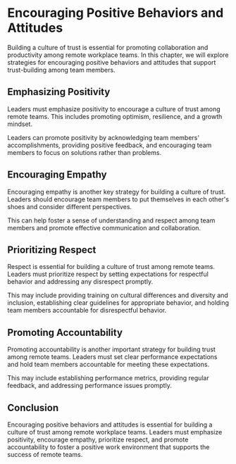 Encouraging Positive Behaviors and Attitudes
====================================================================================

Building a culture of trust is essential for promoting collaboration and productivity among remote workplace teams. In this chapter, we will explore strategies for encouraging positive behaviors and attitudes that support trust-building among team members.

Emphasizing Positivity
----------------------

Leaders must emphasize positivity to encourage a culture of trust among remote teams. This includes promoting optimism, resilience, and a growth mindset.

Leaders can promote positivity by acknowledging team members' accomplishments, providing positive feedback, and encouraging team members to focus on solutions rather than problems.

Encouraging Empathy
-------------------

Encouraging empathy is another key strategy for building a culture of trust. Leaders should encourage team members to put themselves in each other's shoes and consider different perspectives.

This can help foster a sense of understanding and respect among team members and promote effective communication and collaboration.

Prioritizing Respect
--------------------

Respect is essential for building a culture of trust among remote teams. Leaders must prioritize respect by setting expectations for respectful behavior and addressing any disrespect promptly.

This may include providing training on cultural differences and diversity and inclusion, establishing clear guidelines for appropriate behavior, and holding team members accountable for disrespectful behavior.

Promoting Accountability
------------------------

Promoting accountability is another important strategy for building trust among remote teams. Leaders must set clear performance expectations and hold team members accountable for meeting these expectations.

This may include establishing performance metrics, providing regular feedback, and addressing performance issues promptly.

Conclusion
----------

Encouraging positive behaviors and attitudes is essential for building a culture of trust among remote workplace teams. Leaders must emphasize positivity, encourage empathy, prioritize respect, and promote accountability to foster a positive work environment that supports the success of remote teams.
